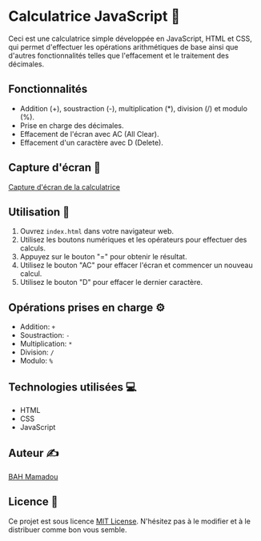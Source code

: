 # Calculatrice JavaScript 🧮

Ceci est une calculatrice simple développée en JavaScript, HTML et CSS, qui permet d'effectuer les opérations arithmétiques de base ainsi que d'autres fonctionnalités telles que l'effacement et le traitement des décimales.

## Fonctionnalités

- Addition (+), soustraction (-), multiplication (*), division (/) et modulo (%).
- Prise en charge des décimales.
- Effacement de l'écran avec AC (All Clear).
- Effacement d'un caractère avec D (Delete).

## Capture d'écran 📸

[Capture d'écran de la calculatrice](calculator.png)

## Utilisation 🚀

1. Ouvrez `index.html` dans votre navigateur web.
2. Utilisez les boutons numériques et les opérateurs pour effectuer des calculs.
3. Appuyez sur le bouton "=" pour obtenir le résultat.
4. Utilisez le bouton "AC" pour effacer l'écran et commencer un nouveau calcul.
5. Utilisez le bouton "D" pour effacer le dernier caractère.

## Opérations prises en charge ⚙️

- Addition: `+`
- Soustraction: `-`
- Multiplication: `*`
- Division: `/`
- Modulo: `%`

## Technologies utilisées 💻

- HTML
- CSS
- JavaScript

## Auteur ✍️

[BAH Mamadou](https://bahali21.github.io/BAHMamadou/)

## Licence 📝

Ce projet est sous licence [MIT License](LICENSE). N'hésitez pas à le modifier et à le distribuer comme bon vous semble.

